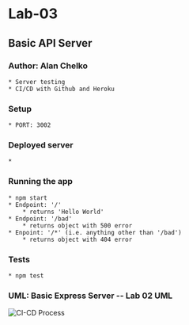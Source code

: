 # Lab-03

## Basic API Server

### Author: Alan Chelko

    * Server testing
    * CI/CD with Github and Heroku

### Setup
    * PORT: 3002

### Deployed server
    *
### Running the app
    * npm start
    * Endpoint: '/'
        * returns 'Hello World'
    * Endpoint: '/bad'
        * returns object with 500 error
    * Enpoint: '/*' (i.e. anything other than '/bad')
        * returns object with 404 error

### Tests
    * npm test


### UML: Basic Express Server -- Lab 02 UML

![CI-CD Process](images/server-deployment-practice.png)
